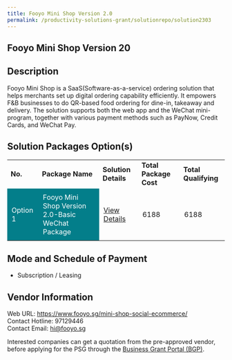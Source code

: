 ```yaml
---
title: Fooyo Mini Shop Version 2.0
permalink: /productivity-solutions-grant/solutionrepo/solution2303
---
```


## Fooyo Mini Shop Version 20

## Description

Fooyo Mini Shop is a SaaS(Software-as-a-service) ordering solution that helps merchants set up digital ordering capability efficiently. It empowers F&B businesses to do QR-based food ordering for dine-in, takeaway and delivery. The solution supports both the web app and the WeChat mini-program, together with various payment methods such as PayNow, Credit Cards, and WeChat Pay.

## Solution Packages Option(s)

<table>
<tr>
<td><b>No.</b></td>
<td><b>Package Name</b></td>
<td><b>Solution Details</b></td>
<td><b>Total Package Cost</b></td>
<td><b>Total Qualifying</b></td>
</tr>
<tr>
<td style='padding: 10px; background-color: #037E8A; color: #FFFFFF;'>Option 1</td>
<td style='padding: 10px; background-color: #037E8A; color: #FFFFFF;'>Fooyo Mini Shop Version 2.0-Basic WeChat Package</td>
<td style='padding: 10px;'><a href='https://www.gobusiness.gov.sg/images/psg/Fooyo_20200531_Desensitised_Annex_3_Part_1.pdf' target='_blank'>View Details</a></td>
<td style='padding: 10px;'>6188</td>
<td style='padding: 10px;'>6188</td>
</tr>
</table>

## Mode and Schedule of Payment

 - Subscription / Leasing

## Vendor Information

 Web URL: https://www.fooyo.sg/mini-shop-social-ecommerce/ <br>Contact Hotline: 97129446 <br>Contact Email: hi@fooyo.sg <br>

Interested companies can get a quotation from the pre-approved vendor, before applying for the PSG through the <a href='https://www.businessgrants.gov.sg/' target='_blank' rel='noopener'>Business Grant Portal (BGP)</a>.

<script src="/jquery/resize-tables.js"></script>
